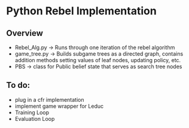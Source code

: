 # Python Rebel Implementation

## Overview
- Rebel_Alg.py -> Runs through one iteration of the rebel algorithm
- game_tree.py -> Builds subgame trees as a directed graph, contains addition methods setting values of leaf nodes, updating policy, etc.
- PBS -> class for Public belief state that serves as search tree nodes

## To do:
- plug in a cfr implementation
- implement game wrapper for Leduc
- Training Loop
- Evaluation Loop

